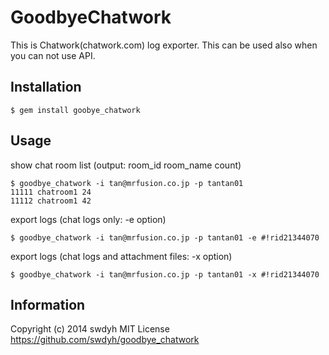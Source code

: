 # GoodbyeChatwork

This is Chatwork(chatwork.com) log exporter. This can be used also when you can not use API.

## Installation

    $ gem install goobye_chatwork

## Usage

show chat room list (output: room_id room_name count)

    $ goodbye_chatwork -i tan@mrfusion.co.jp -p tantan01
    11111 chatroom1 24
    11112 chatroom1 42

export logs (chat logs only: -e option)

    $ goodbye_chatwork -i tan@mrfusion.co.jp -p tantan01 -e #!rid21344070

export logs (chat logs and attachment files: -x option)

    $ goodbye_chatwork -i tan@mrfusion.co.jp -p tantan01 -x #!rid21344070

## Information

Copyright (c) 2014 swdyh
MIT License
https://github.com/swdyh/goodbye_chatwork